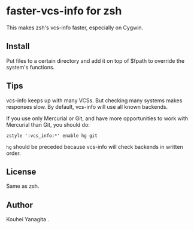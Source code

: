 faster-vcs-info for zsh
=======================

This makes zsh's vcs-info faster, especially on Cygwin.


Install
-------

Put files to a certain directory and add it on top of $fpath
to override the system's functions.


Tips
----

vcs-info keeps up with many VCSs. But checking many systems makes responses slow.
By default, vcs-info will use all known backends.

If you use only Mercurial or Git, and have more opportunities to work with Mercurial than Git,
you should do:

    zstyle ':vcs_info:*' enable hg git

`hg` should be preceded because vcs-info will check backends in written order.


License
-------

Same as zsh.


Author
------

Kouhei Yanagita <yanagi at shakenbu.org>.
